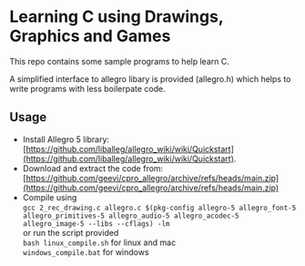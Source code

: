 # Learning C using Drawings, Graphics and Games
This repo contains some sample programs to help learn C.

A simplified interface to allegro libary is provided (allegro.h) which helps to write programs with less boilerpate code.

## Usage
- Install Allegro 5 library:  
  [https://github.com/liballeg/allegro_wiki/wiki/Quickstart](https://github.com/liballeg/allegro_wiki/wiki/Quickstart).
- Download and extract the code from: [https://github.com/geevi/cpro_allegro/archive/refs/heads/main.zip](https://github.com/geevi/cpro_allegro/archive/refs/heads/main.zip)
- Compile using  
  ``gcc 2_rec_drawing.c allegro.c $(pkg-config allegro-5 allegro_font-5 allegro_primitives-5 allegro_audio-5 allegro_acodec-5 allegro_image-5 --libs --cflags) -lm``  
  or run the script provided    
  ``bash linux_compile.sh`` for linux and mac   
  ``windows_compile.bat`` for windows   

